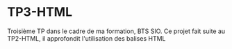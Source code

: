 # TP3-HTML
Troisième TP dans le cadre de ma formation, BTS SIO. Ce projet fait suite au TP2-HTML, il approfondit l'utilisation des balises HTML
